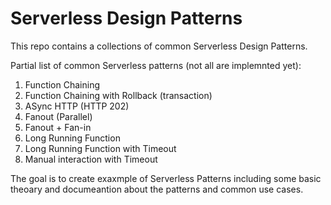 # Serverless Design Patterns
This repo contains a collections of common  Serverless Design Patterns. 

Partial list of common Serverless patterns (not all are implemnted yet):

1. Function Chaining
2. Function Chaining with Rollback (transaction)
3. ASync HTTP (HTTP 202)
4. Fanout (Parallel)
5. Fanout + Fan-in
6. Long Running Function
7. Long Running Function with Timeout
8. Manual interaction with Timeout

The goal is to create exaxmple of Serverless Patterns including some basic theoary and documeantion about the patterns and common use cases. 